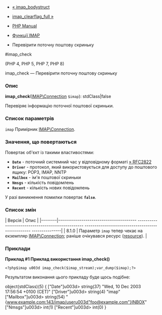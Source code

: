- [« imap_bodystruct](function.imap-bodystruct.md)
- [imap_clearflag_full »](function.imap-clearflag-full.md)

- [PHP Manual](index.md)
- [Функції IMAP](ref.imap.md)
- Перевірити поточну поштову скриньку

#imap_check

(PHP 4, PHP 5, PHP 7, PHP 8)

imap_check — Перевірити поточну поштову скриньку

### Опис

**imap_check**([IMAP\Connection](class.imap-connection.md) `$imap`):
stdClass\|false

Перевіряє інформацію поточної поштової скриньки.

### Список параметрів

`imap`
Примірник [IMAP\Connection](class.imap-connection.md).

### Значення, що повертаються

Повертає об'єкт із такими властивостями:

- **`Date`** - поточний системний час у відповідному форматі
[» RFC2822](http://www.faqs.org/rfcs/rfc2822)
- **`Driver`** - протокол, який використовується для доступу до поштового
ящику: POP3, IMAP, NNTP
- **`Mailbox`** - ім'я поштової скриньки
- **`Nmsgs`** - кількість повідомлень
- **`Recent`** - кількість нових повідомлень

У разі виникнення помилки повертає **`false`**.

### Список змін

| Версія | Опис |
|--------|---------------------------------------- -------------------------------------------------- -------------------------------------------------- ---------------|
| 8.1.0 | Параметр `imap` тепер чекає на екземпляр [IMAP\Connection](class.imap-connection.md); раніше очікувався ресурс ([resource](language.types.resource.md)). |

### Приклади

**Приклад #1 Приклад використання **imap_check()****

` <?php$imap u003d imap_check($imap_stream);var_dump($imap);?> `

Результатом виконання цього прикладу буде щось подібне:

object(stdClass)(5) {
["Date"]u003d>
string(37) "Wed, 10 Dec 2003 17:56:54 +0100 (CET)"
["Driver"]u003d>
string(4) "imap"
["Mailbox"]u003d>
string(54)
"{www.example.com:143/imap/useru003d"foo@example.com"}INBOX"
["Nmsgs"]u003d>
int(1)
["Recent"]u003d>
int(0)
}
